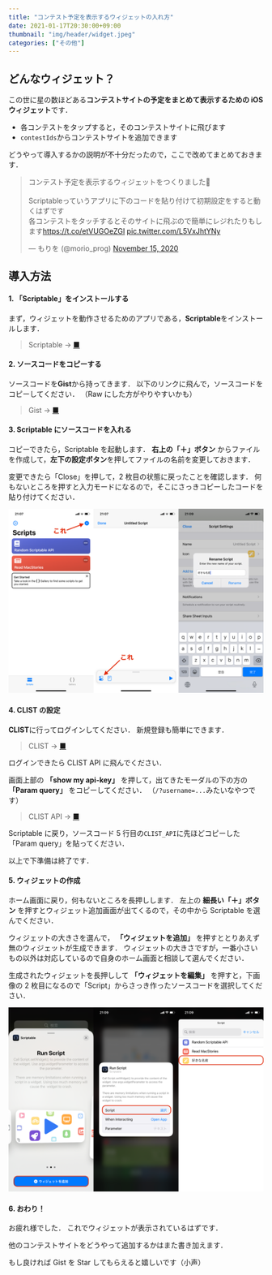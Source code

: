 ```yaml
---
title: "コンテスト予定を表示するウィジェットの入れ方"
date: 2021-01-17T20:30:00+09:00
thumbnail: "img/header/widget.jpeg"
categories: ["その他"]
---
```


## どんなウィジェット？

この世に星の数ほどある**コンテストサイトの予定をまとめて表示するための iOS ウィジェット**です．

- 各コンテストをタップすると，そのコンテストサイトに飛びます
- `contestIds`からコンテストサイトを追加できます

どうやって導入するかの説明が不十分だったので，ここで改めてまとめておきます．

<blockquote class="twitter-tweet"><p lang="ja" dir="ltr">コンテスト予定を表示するウィジェットをつくりました🙌<br><br>Scriptableっていうアプリに下のコードを貼り付けて初期設定をすると動くはずです<br>各コンテストをタッチするとそのサイトに飛ぶので簡単にレジれたりもします<a href="https://t.co/etVUGOeZGI">https://t.co/etVUGOeZGI</a> <a href="https://t.co/L5VxJhtYNy">pic.twitter.com/L5VxJhtYNy</a></p>&mdash; もりを (@morio_prog) <a href="https://twitter.com/morio_prog/status/1327938750433828864?ref_src=twsrc%5Etfw">November 15, 2020</a></blockquote> <script async src="https://platform.twitter.com/widgets.js" charset="utf-8"></script>

## 導入方法

#### 1. 「Scriptable」をインストールする

まず，ウィジェットを動作させるためのアプリである，**Scriptable**をインストールします．

> Scriptable → [■](https://apps.apple.com/us/app/scriptable/id1405459188?uo=4)

#### 2. ソースコードをコピーする

ソースコードを**Gist**から持ってきます．
以下のリンクに飛んで，ソースコードをコピーしてください．
（Raw にした方がやりやすいかも）

> Gist → [■](https://gist.github.com/morioprog/c2cde4738678f10e561832ea14fd181b)

#### 3. Scriptable にソースコードを入れる

コピーできたら，Scriptable を起動します．
**右上の「＋」ボタン** からファイルを作成して，**左下の設定ボタン**を押してファイルの名前を変更しておきます．

変更できたら「Close」を押して，2 枚目の状態に戻ったことを確認します．
何もないところを押すと入力モードになるので，そこにさっきコピーしたコードを貼り付けてください．

![手順3](/img/posts/widget/1.png)

#### 4. CLIST の設定

**CLIST**に行ってログインしてください．
新規登録も簡単にできます．

> CLIST → [■](https://clist.by/)

ログインできたら CLIST API に飛んでください．

画面上部の **「show my api-key」** を押して，出てきたモーダルの下の方の **「Param query」** をコピーしてください．
（`/?username=...`みたいなやつです）

> CLIST API → [■](https://clist.by/api/v1/doc/)

Scriptable に戻り，ソースコード 5 行目の`CLIST_API`に先ほどコピーした「Param query」を貼ってください．

以上で下準備は終了です．

#### 5. ウィジェットの作成

ホーム画面に戻り，何もないところを長押しします．
左上の **細長い「＋」ボタン** を押すとウィジェット追加画面が出てくるので，その中から Scriptable を選んでください．

ウィジェットの大きさを選んで， **「ウィジェットを追加」** を押すととりあえず無のウィジェットが生成できます．
ウィジェットの大きさですが，一番小さいもの以外は対応しているので自身のホーム画面と相談して選んでください．

生成されたウィジェットを長押しして **「ウィジェットを編集」** を押すと，下画像の 2 枚目になるので「Script」からさっき作ったソースコードを選択してください．

![手順5](/img/posts/widget/2.png)

#### 6. おわり！

お疲れ様でした．
これでウィジェットが表示されているはずです．

他のコンテストサイトをどうやって追加するかはまた書き加えます．

もし良ければ Gist を Star してもらえると嬉しいです（小声）
